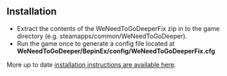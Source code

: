 ## Installation
- Extract the contents of the WeNeedToGoDeeperFix  zip in to the game directory (e.g. steamapps/common/WeNeedToGoDeeper).
- Run the game once to generate a config file located at **WeNeedToGoDeeper/BepinEx/config/WeNeedToGoDeeperFix.cfg**

More up to date [installation instructions are available here](https://github.com/Lyall/WeNeedToGoDeeperFix#installation).
